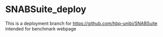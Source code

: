 # SNABSuite_deploy
This is a deployment branch for https://github.com/hbp-unibi/SNABSuite intended for benchmark webpage
